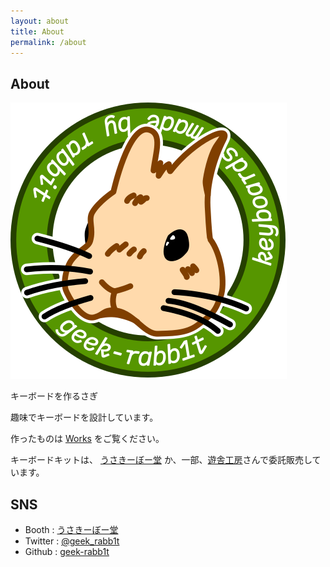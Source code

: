 ```yaml
---
layout: about
title: About
permalink: /about
---
```


## About

![logo](/assets/images/logo.svg)


キーボードを作るさぎ

趣味でキーボードを設計しています。

作ったものは [Works](/works/) をご覧ください。

キーボードキットは、<i class="fa fa-shopping-cart"></i> [うさきーぼー堂](https://geek-rabb1t.booth.pm/) か、一部、[遊舎工房](https://yushakobo.jp/)さんで委託販売しています。


## SNS

- <i class="fa fa-shopping-cart"></i>Booth : [うさきーぼー堂](https://geek-rabb1t.booth.pm/)
-  <i class="fa fa-twitter"></i>Twitter : [@geek_rabb1t](https://x.com/geek_rabb1t)
- <i class="fa fa-github"></i>Github : [geek-rabb1t](https://github.com/geek-rabb1t)

